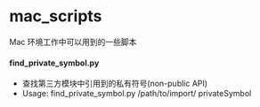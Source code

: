 # mac_scripts
Mac 环境工作中可以用到的一些脚本

#### find_private_symbol.py
- 查找第三方模块中引用到的私有符号(non-public API)
- Usage: find_private_symbol.py /path/to/import/ privateSymbol
